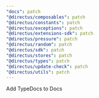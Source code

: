 ```yaml
---
"docs": patch
"@directus/composables": patch
"@directus/constants": patch
"@directus/exceptions": patch
"@directus/extensions-sdk": patch
"@directus/pressure": patch
"@directus/random": patch
"@directus/sdk": patch
"@directus/stores": patch
"@directus/types": patch
"@directus/update-check": patch
"@directus/utils": patch
---
```


Add TypeDocs to Docs
